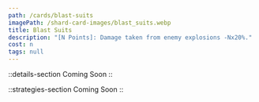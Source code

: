 ```yaml
---
path: /cards/blast-suits
imagePath: /shard-card-images/blast_suits.webp
title: Blast Suits
description: "[N Points]: Damage taken from enemy explosions -Nx20%."
cost: n
tags: null
---
```


::details-section
Coming Soon
::

::strategies-section
Coming Soon
::
